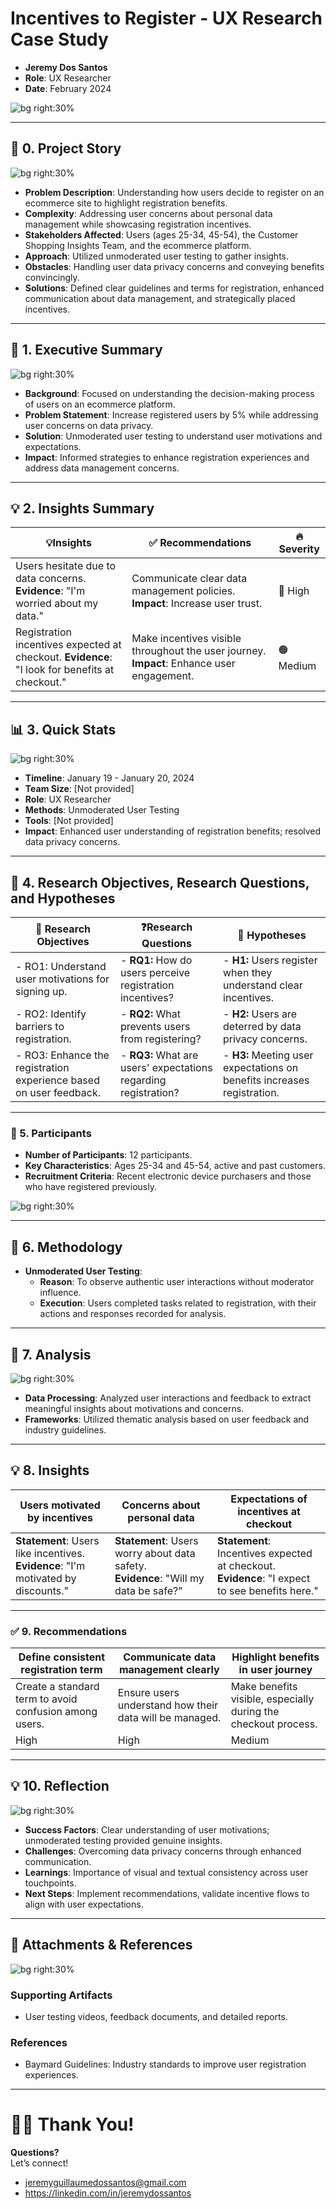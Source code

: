 # Incentives to Register - UX Research Case Study

- **Jeremy Dos Santos**
- **Role**: UX Researcher  
- **Date**: February 2024

![bg right:30%](https://via.placeholder.com/300)  

---

## 📖 **0. Project Story**

![bg right:30%](https://via.placeholder.com/300)

- **Problem Description**: Understanding how users decide to register on an ecommerce site to highlight registration benefits.
- **Complexity**: Addressing user concerns about personal data management while showcasing registration incentives.
- **Stakeholders Affected**: Users (ages 25-34, 45-54), the Customer Shopping Insights Team, and the ecommerce platform.
- **Approach**: Utilized unmoderated user testing to gather insights.
- **Obstacles**: Handling user data privacy concerns and conveying benefits convincingly.
- **Solutions**: Defined clear guidelines and terms for registration, enhanced communication about data management, and strategically placed incentives.

---

## 💬 **1. Executive Summary**

![bg right:30%](https://via.placeholder.com/300)  

- **Background**: Focused on understanding the decision-making process of users on an ecommerce platform.
- **Problem Statement**: Increase registered users by 5% while addressing user concerns on data privacy.
- **Solution**: Unmoderated user testing to understand user motivations and expectations.
- **Impact**: Informed strategies to enhance registration experiences and address data management concerns.

---

## 💡 **2. Insights Summary**

| 💡**Insights**                                                        | ✅ Recommendations                                                         | 🔥 Severity                  |
| --------------------------------------------------------------------- | ------------------------------------------------------------------------- | ---------------------------- |
| Users hesitate due to data concerns. **Evidence**: "I'm worried about my data." | Communicate clear data management policies. **Impact**: Increase user trust. | 🔴 High                      |
| Registration incentives expected at checkout. **Evidence**: "I look for benefits at checkout." | Make incentives visible throughout the user journey. **Impact**: Enhance user engagement. | 🟠 Medium                  |

---

## 📊 **3. Quick Stats**

![bg right:30%](https://via.placeholder.com/300)  

- **Timeline**: January 19 - January 20, 2024  
- **Team Size**: [Not provided]  
- **Role**: UX Researcher  
- **Methods**: Unmoderated User Testing  
- **Tools**: [Not provided]  
- **Impact**: Enhanced user understanding of registration benefits; resolved data privacy concerns.  

---

## 🎯 **4. Research Objectives, Research Questions, and Hypotheses**

| 🎯 **Research Objectives**                                               | ❓**Research Questions**                                          | 🔎 **Hypotheses**                                                                                                |
| ------------------------------------------------------------------------ | ---------------------------------------------------------------- | ---------------------------------------------------------------------------------------------------------------- |
| - RO1: Understand user motivations for signing up.                       | - **RQ1:** How do users perceive registration incentives?        | - **H1:** Users register when they understand clear incentives.                                                  |
| - RO2: Identify barriers to registration.                               | - **RQ2:** What prevents users from registering?                 | - **H2:** Users are deterred by data privacy concerns.                                                           |
| - RO3: Enhance the registration experience based on user feedback.      | - **RQ3:** What are users' expectations regarding registration?  | - **H3:** Meeting user expectations on benefits increases registration.                                         |

---

### 👥 5. **Participants**
- **Number of Participants**: 12 participants.  
- **Key Characteristics**: Ages 25-34 and 45-54, active and past customers.  
- **Recruitment Criteria**: Recent electronic device purchasers and those who have registered previously.  

![bg right:30%](https://via.placeholder.com/300)  

---

## **🧪 6. Methodology**

- **Unmoderated User Testing**:
  - **Reason**: To observe authentic user interactions without moderator influence.  
  - **Execution**: Users completed tasks related to registration, with their actions and responses recorded for analysis.

---

## 🔬 **7. Analysis**

![bg right:30%](https://via.placeholder.com/300)

- **Data Processing**: Analyzed user interactions and feedback to extract meaningful insights about motivations and concerns.  
- **Frameworks**: Utilized thematic analysis based on user feedback and industry guidelines.  

---

## 💡 **8. Insights**

| **Users motivated by incentives**                                           | **Concerns about personal data**                                        | **Expectations of incentives at checkout**                                |
| --------------------------------------------------------------------------- | ----------------------------------------------------------------------- | ------------------------------------------------------------------------- |
| **Statement**: Users like incentives.<br> **Evidence**: "I'm motivated by discounts." | **Statement**: Users worry about data safety.<br> **Evidence**: "Will my data be safe?" | **Statement**: Incentives expected at checkout.<br> **Evidence**: "I expect to see benefits here." |

---

### **✅ 9. Recommendations**

| **Define consistent registration term**                            | **Communicate data management clearly**                            | **Highlight benefits in user journey**                               |
| ---------------------------------------------------------------- | ---------------------------------------------------------------- | ------------------------------------------------------------------- |
| Create a standard term to avoid confusion among users.           | Ensure users understand how their data will be managed.           | Make benefits visible, especially during the checkout process.      |
| High                                                            | High                                                             | Medium                                                              |

---

## 💡 **10. Reflection**

![bg right:30%](https://via.placeholder.com/300)

- **Success Factors**: Clear understanding of user motivations; unmoderated testing provided genuine insights.  
- **Challenges**: Overcoming data privacy concerns through enhanced communication.  
- **Learnings**: Importance of visual and textual consistency across user touchpoints.  
- **Next Steps**: Implement recommendations, validate incentive flows to align with user expectations.

---

## 📎 **Attachments & References**

![bg right:30%](https://via.placeholder.com/300)

### Supporting Artifacts
- User testing videos, feedback documents, and detailed reports.  

### References
- Baymard Guidelines: Industry standards to improve user registration experiences.

---

# 🙏🏼 Thank You!

**Questions?**  
Let’s connect!  
- jeremyguillaumedossantos@gmail.com
- https://linkedin.com/in/jeremydossantos
